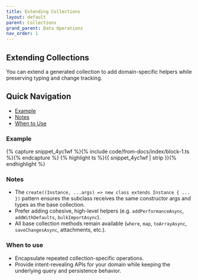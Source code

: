 ```yaml
---
title: Extending Collections
layout: default
parent: Collections
grand_parent: Data Operations
nav_order: 1
---
```


## Extending Collections

You can extend a generated collection to add domain-specific helpers while preserving typing and change tracking.

## Quick Navigation

- [Example](#example)
- [Notes](#notes)
- [When to Use](#when-to-use)

### Example

{% capture snippet_4yc1wf %}{% include code/from-docs/index/block-1.ts %}{% endcapture %}
{% highlight ts %}{{ snippet_4yc1wf  | strip }}{% endhighlight %}

### Notes

- The `create((Instance, ...args) => new class extends Instance { ... })` pattern ensures the subclass receives the same constructor args and types as the base collection.
- Prefer adding cohesive, high-level helpers (e.g. `addPerformanceAsync`, `addWithDefaults`, `bulkImportAsync`).
- All base collection methods remain available (`where`, `map`, `toArrayAsync`, `saveChangesAsync`, attachments, etc.).

### When to use

- Encapsulate repeated collection-specific operations.
- Provide intent-revealing APIs for your domain while keeping the underlying query and persistence behavior.

